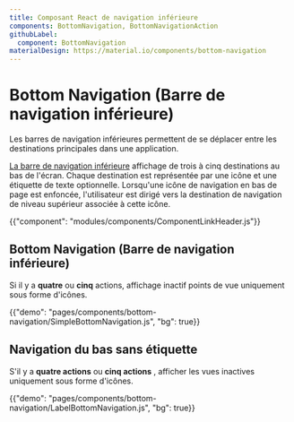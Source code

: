 ```yaml
---
title: Composant React de navigation inférieure
components: BottomNavigation, BottomNavigationAction
githubLabel:
  component: BottomNavigation
materialDesign: https://material.io/components/bottom-navigation
---
```


# Bottom Navigation (Barre de navigation inférieure)

<p class="description">Les barres de navigation inférieures permettent de se déplacer entre les destinations principales dans une application.</p>

[La barre de navigation inférieure](https://material.io/design/components/bottom-navigation.html) affichage de trois à cinq destinations au bas de l'écran. Chaque destination est représentée par une icône et une étiquette de texte optionnelle. Lorsqu'une icône de navigation en bas de page est enfoncée, l'utilisateur est dirigé vers la destination de navigation de niveau supérieur associée à cette icône.

{{"component": "modules/components/ComponentLinkHeader.js"}}

## Bottom Navigation (Barre de navigation inférieure)

Si il y a **quatre** ou **cinq** actions, affichage inactif points de vue uniquement sous forme d'icônes.

{{"demo": "pages/components/bottom-navigation/SimpleBottomNavigation.js", "bg": true}}

## Navigation du bas sans étiquette

S'il y a **quatre actions** ou **cinq actions** , afficher les vues inactives uniquement sous forme d'icônes.

{{"demo": "pages/components/bottom-navigation/LabelBottomNavigation.js", "bg": true}}

